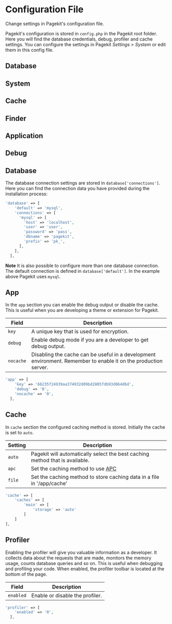 # Configuration File

<p class="uk-article-lead">Change settings in Pagekit's configuration file.</p>

Pagekit's configuration is stored in `config.php` in the Pagekit root folder. Here you will find the database credentials, debug, profiler and cache settings. You can configure the settings in Pagekit *Settings > System* or edit them in this config file.

## Database

## System

## Cache

## Finder

## Application

## Debug




## Database

The database connection settings are stored in `database['connections']`. Here you can find the connection data  you have provided during the installation process:

```php
'database' => [
    'default' => 'mysql',
    'connections' => [
      'mysql' => [
        'host' => 'localhost',
        'user' => 'user',
        'password' => 'pass',
        'dbname' => 'pagekit',
        'prefix' => 'pk_',
      ],
    ],
  ],
```

**Note** It is also possible to configure more than one database connection.
The default connection is defined in `database['default']`. In the example above Pagekit uses `mysql`.

## App

In the `app` section you can enable the debug output or disable the cache. This is useful when you are developing a theme or extension for Pagekit.

| Field | Description |
|-------|-------------|
| `key` | A unique key that is used for encryption. |
| `debug` | Enable debug mode if you are a developer to get debug output. |
| `nocache` | Disabling the cache can be useful in a development environment. Remember to enable it on the production server. |

```php
'app' => [
    'key' => '66235f24939aa374932d09bd2805fdb93d064d6d',
    'debug' => '0',
    'nocache' => '0',
  ],
```

## Cache

In `cache` section the configured caching method is stored. Initially the cache is set to `auto`.

| Setting | Description |
|---------|-------------|
| `auto` | Pagekit will automatically select the best caching method that is available. |
| `apc` | Set the caching method to use [APC](http://www.php.net/manual/de/book.apc.php) |
| `file` | Set the caching method to store caching data in a file in '/app/cache' |


```php
'cache' => [
    'caches' => [
        'main' => [
            'storage' => 'auto'
        ]
    ]
],
```

## Profiler

Enabling the profiler will give you valuable information as a developer. It collects data about the requests that are made, monitors the memory usage, counts database queries and so on. This is useful when debugging and profiling your code.
When enabled, the profiler toolbar is located at the bottom of the page.

| Field | Description |
|-------|-------------|
| `enabled` | Enable or disable the profiler. |

```php
'profiler' => [
    'enabled' => '0',
  ],
```
